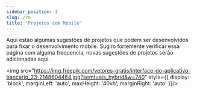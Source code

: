 ```yaml
---
sidebar_position: 1
slug: /rn
title: "Projetos com Mobile"
---
```


Aqui estão algumas sugestões de projetos que podem ser desenvolvidos para fixar o desenvolvimento mobile.
Sugiro fortemente verificar essa página com alguma frequencia, novas sugestões de projetos serão adicionadas aqui.

<img 
    src="https://img.freepik.com/vetores-gratis/interface-do-aplicativo-bancario_23-2148604464.jpg?semt=ais_hybrid&w=740" 
    style={{ display: 'block', marginLeft: 'auto', maxHeight: '40vh', marginRight: 'auto' }}/>
